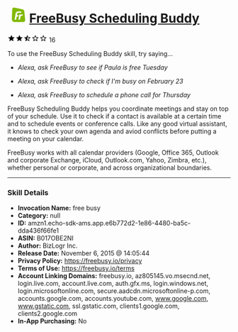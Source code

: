 # &nbsp;<img src="skill_icon" alt="FreeBusy Scheduling Buddy icon" width="36"> [FreeBusy Scheduling Buddy](http://alexa.amazon.com/#skills/amzn1.echo-sdk-ams.app.e6b772d2-1e86-4480-ba5c-dda436f66fe1)
![2.1 stars](../../images/ic_star_black_18dp_1x.png)![2.1 stars](../../images/ic_star_black_18dp_1x.png)![2.1 stars](../../images/ic_star_half_black_18dp_1x.png)![2.1 stars](../../images/ic_star_border_black_18dp_1x.png)![2.1 stars](../../images/ic_star_border_black_18dp_1x.png) 16

To use the FreeBusy Scheduling Buddy skill, try saying...

* *Alexa, ask FreeBusy to see if Paula is free Tuesday*

* *Alexa, ask FreeBusy to check if I'm busy on February 23*

* *Alexa, ask FreeBusy to schedule a phone call for Thursday*

FreeBusy Scheduling Buddy helps you coordinate meetings and stay on top of your schedule. Use it to check if a contact is available at a certain time and to schedule events or conference calls. Like any good virtual assistant, it knows to check your own agenda and aviod conflicts before putting a meeting on your calendar.

FreeBusy works with all calendar providers (Google, Office 365, Outlook and corporate Exchange, iCloud, Outlook.com, Yahoo, Zimbra, etc.), whether personal or corporate, and across organizational boundaries.

***

### Skill Details

* **Invocation Name:** free busy
* **Category:** null
* **ID:** amzn1.echo-sdk-ams.app.e6b772d2-1e86-4480-ba5c-dda436f66fe1
* **ASIN:** B017OBE2NI
* **Author:** BizLogr Inc.
* **Release Date:** November 6, 2015 @ 14:05:44
* **Privacy Policy:** https://freebusy.io/privacy
* **Terms of Use:** https://freebusy.io/terms
* **Account Linking Domains:** freebusy.io, az805145.vo.msecnd.net, login.live.com, account.live.com, auth.gfx.ms, login.windows.net, login.microsoftonline.com, secure.aadcdn.microsoftonline-p.com, accounts.google.com, accounts.youtube.com, www.google.com, www.gstatic.com, ssl.gstatic.com, clients1.google.com, clients2.google.com
* **In-App Purchasing:** No
